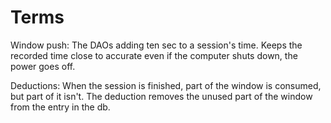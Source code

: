 # Terms

Window push: The DAOs adding ten sec to a session's time. Keeps the recorded time close to accurate even if the computer shuts down, the power goes off.

Deductions: When the session is finished, part of the window is consumed, but part of it isn't. The deduction removes the unused part of the window from the entry in the db.
